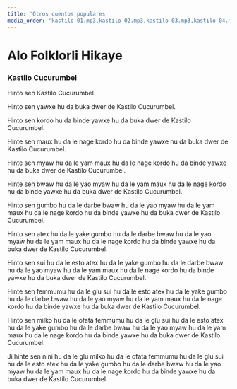 ```yaml
---
title: 'Otros cuentos populares'
media_order: 'kastilo 01.mp3,kastilo 02.mp3,kastilo 03.mp3,kastilo 04.mp3,kastilo 05.mp3,kastilo 06.mp3,kastilo 07.mp3,kastilo 08.mp3,kastilo 09.mp3,kastilo 10.mp3,kastilo 11.mp3,kastilo 12.mp3'
---
```


# Alo Folklorli Hikaye

### Kastilo Cucurumbel

Hinto sen Kastilo Cucurumbel. 

Hinto sen yawxe hu da buka dwer de Kastilo Cucurumbel.   

Hinto sen kordo hu da binde yawxe hu da buka dwer de Kastilo Cucurumbel.   

Hinte sen maux hu da le nage kordo hu da binde yawxe hu da buka dwer de Kastilo Cucurumbel.   

Hinte sen myaw hu da le yam maux hu da le nage kordo hu da binde yawxe hu da buka dwer de Kastilo Cucurumbel.

Hinte sen bwaw hu da le yao myaw hu da le yam maux hu da le nage kordo hu da binde yawxe hu da buka dwer de Kastilo Cucurumbel.   

Hinto sen gumbo hu da le darbe bwaw hu da le yao myaw hu da le yam maux hu da le nage kordo hu da binde yawxe hu da buka dwer de Kastilo Cucurumbel.   

Hinto sen atex hu da le yake gumbo hu da le darbe bwaw hu da le yao myaw hu da le yam maux hu da le nage kordo hu da binde yawxe hu da buka dwer de Kastilo Cucurumbel.   

Hinto sen sui hu da le esto atex hu da le yake gumbo hu da le darbe bwaw hu da le yao myaw hu da le yam maux hu da le nage kordo hu da binde yawxe hu da buka dwer de Kastilo Cucurumbel.

Hinte sen femmumu hu da le glu sui hu da le esto atex hu da le yake gumbo hu da le darbe bwaw hu da le yao myaw hu da le yam maux hu da le nage kordo hu da binde yawxe hu da buka dwer de Kastilo Cucurumbel. 

Hinto sen milko hu da le ofata femmumu hu da le glu sui hu da le esto atex hu da le yake gumbo hu da le darbe bwaw hu da le yao myaw hu da le yam maux hu da le nage kordo hu da binde yawxe hu da buka dwer de Kastilo Cucurumbel. 

Ji hinte sen nini hu da le glu milko hu da le ofata femmumu hu da le glu sui hu da le esto atex hu da le yake gumbo hu da le darbe bwaw hu da le yao myaw hu da le yam maux hu da le nage kordo hu da binde yawxe hu da buka dwer de Kastilo Cucurumbel.  
